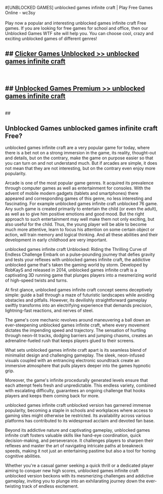 #[UNBLOCKED GAMES] unblocked games infinite craft | Play Free Games Online - wc3sy <br>
<br>
Play now a popular and interesting unblocked games infinite craft Free games. If you are looking for free games for school and office, then our Unblocked Games WTF site will help you. You can choose cool, crazy and exciting unblocked games of different genres!


## ##  [Clicker Games Unblocked >> unblocked games infinite craft](http://freeplayer.one?title=unblocked_games_infinite_craft&ref=22)
  <br>

##  ## [Unblocked Games Premium >> unblocked games infinite craft](http://freeplayer.one?title=unblocked_games_infinite_craft&ref=22)
  <br>
  ##



## Unblocked Games unblocked games infinite craft Free?

unblocked games infinite craft are a very popular game for today, where there is a bet not on a strong immersion in the game, its reality, thought-out and details, but on the contrary, make the game on purpose easier so that you can turn on and not understand much. But if arcades are simple, it does not mean that they are not interesting, but on the contrary even enjoy more popularity.

Arcade is one of the most popular game genres. It acquired its prevalence through computer games as well as entertainment for consoles. With the advent of mobile modern gadgets (tablets and smartphones) there appeared and corresponding games of this genre, no less interesting and fascinating. For example unblocked games infinite craft unblocked 76 game. Any such game is created primarily to entertain the child (or even the adult), as well as to give him positive emotions and good mood. But the right approach to such entertainment may well make them not only exciting, but also useful for the child. Thus, the young player will be able to become much more attentive, learn to focus his attention on some certain object or action, will train memory and logical thinking. And all these abilities and their development in early childhood are very important.

unblocked games infinite craft Unblocked: Riding the Thrilling Curve of Endless Challenge
Embark on a pulse-pounding journey that defies gravity and tests your reflexes with unblocked games infinite craft, the addictive unblocked game that's taken the gaming world by storm. Developed by RobKayS and released in 2014, unblocked games infinite craft is a captivating 3D running game that plunges players into a mesmerizing world of high-speed twists and turns.

At first glance, unblocked games infinite craft concept seems deceptively simple: guide a ball through a maze of futuristic landscapes while avoiding obstacles and pitfalls. However, its devilishly straightforward gameplay swiftly transforms into an electrifying experience that demands precision, lightning-fast reactions, and nerves of steel.

The game's core mechanic revolves around maneuvering a ball down an ever-steepening unblocked games infinite craft, where every movement dictates the impending speed and trajectory. The sensation of hurtling through neon-lit tracks, dodging barriers and jumping chasms, creates an adrenaline-fueled rush that keeps players glued to their screens.

What sets unblocked games infinite craft apart is its seamless blend of minimalist design and challenging gameplay. The sleek, neon-infused visuals coupled with an entrancing electronic soundtrack create an immersive atmosphere that pulls players deeper into the games hypnotic grip.

Moreover, the game's infinite procedurally generated levels ensure that each attempt feels fresh and unpredictable. This endless variety, combined with escalating difficulty, guarantees an ongoing challenge that hooks players and keeps them coming back for more.

unblocked games infinite craft unblocked version has garnered immense popularity, becoming a staple in schools and workplaces where access to gaming sites might otherwise be restricted. Its availability across various platforms has contributed to its widespread acclaim and devoted fan base.

Beyond its addictive nature and captivating gameplay, unblocked games infinite craft fosters valuable skills like hand-eye coordination, quick decision-making, and perseverance. It challenges players to sharpen their reflexes and master the art of navigating intricate paths at breakneck speeds, making it not just an entertaining pastime but also a tool for honing cognitive abilities.

Whether you're a casual gamer seeking a quick thrill or a dedicated player aiming to conquer new high scores, unblocked games infinite craft unblocked version beckons with its mesmerizing challenges and addictive gameplay, inviting you to plunge into an exhilarating journey down the ever-twisting track of endless excitement.